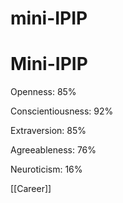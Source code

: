 # mini-IPIP
# Mini-IPIP
Openness: 85%

Conscientiousness: 92%

Extraversion: 85%

Agreeableness: 76%

Neuroticism: 16%

[[Career]]

<!-- #Life -->

<!-- {BearID:93CB5FA1-FCBC-40C6-A136-BB212275AF35-15756-0000130415E4AE42} -->
